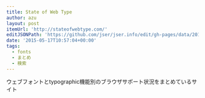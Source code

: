```yaml
---
title: State of Web Type
author: azu
layout: post
itemUrl: 'http://stateofwebtype.com/'
editJSONPath: 'https://github.com/jser/jser.info/edit/gh-pages/data/2015/05/index.json'
date: '2015-05-17T10:57:04+00:00'
tags:
  - fonts
  - まとめ
  - 検索
---
```

ウェブフォントとtypographic機能別のブラウザサポート状況をまとめているサイト
